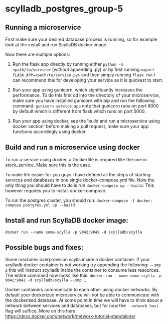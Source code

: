 # scylladb_postgres_group-5

## Running a microservice
First make sure your desired database process is running, so for example look at the install and run ScyllaDB docker image.

Now there are multiple options:

1. Run the flask app directly by running either `python -m <path/to/service>` (without appending .py) or by first running `export FLASK_APP=<path/to/service.py>` and then simply running `flask run` I can recommend this for developing your service as it is quickest to start.

2. Run your app using gunicorn, which significantly increases the performance. To do this first cd into the directory of your microservice, make sure you have installed gunicorn with pip and run the following command: `gunicorn service:app` note that gunicorn runs on port 8000 by default which is different from flask which runs on port 5000.

3. Run your app using docker, see the 'build and run a microservice using docker section' before making a pull request, make sure your app functions accordingly using docker.

## Build and run a microservice using docker
To run a service using docker, a Dockerfile is required like the one in stock_service. Make sure this is the case.

To make life easier for you guys I have defined all the steps of starting services and databases in one single docker-compose.yml file. Now the only thing you should have to do is run `docker-compose up --build`. This however requires you to install docker-compose.

To run the postgres cluster, you should run: `docker-compose -f docker-compose.postgres.yml up --build`
## Install and run ScyllaDB docker image:
`docker run --name some-scylla -p 9042:9042 -d scylladb/scylla`

## Possible bugs and fixes:
Some machines overprovision scylla inside a docker container. If your scylladb docker container is not working try appending the following: `--smp 2` this will instruct scylladb inside the container to consume less resources. The entire command now looks like this:
`docker run --name some-scylla -p 9042:9042 -d scylladb/scylla --smp 1`

Docker containers communicate to each other using docker networks. By default your dockerized microservice will not be able to communicate with the dockerized database. At some point in time we will have to think about a network between services and databases, but for now the `--network host` flag will suffice.
More on this here: https://docs.docker.com/network/network-tutorial-standalone/
